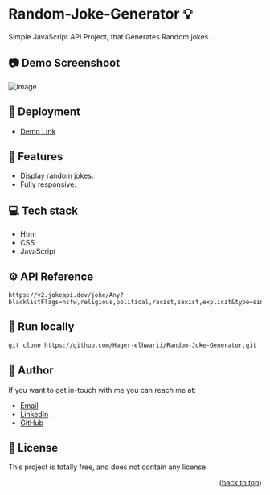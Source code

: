 # Random-Joke-Generator 💡
Simple JavaScript API Project, that Generates Random jokes.

<a name="readme-top"></a>

## 📷  Demo Screenshoot
![image](https://github.com/Hager-elhwarii/Random-Joke-Generator/assets/80959882/f3ecca15-b8af-40f2-bf18-58bde5) 

## 🚀 Deployment
  - [Demo Link](https://random-joke-generator-dottie.netlify.app/)

## 📝 Features

-  Display random jokes.
-  Fully responsive.

## 💻 Tech stack
- Html
- CSS
- JavaScript

## ⚙️ API Reference

```  
https://v2.jokeapi.dev/joke/Any?blacklistFlags=nsfw,religious,political,racist,sexist,explicit&type=single
```

##  🔐 Run locally 

```bash
git clone https://github.com/Hager-elhwarii/Random-Joke-Generator.git
```

## 🦄   Author
If you want to get in-touch with me you can reach me at:
-  [Email](http://hager.a.elhawary@gmail.com/)
-  [LinkedIn](https://www.linkedin.com/in/hager-omar-elhawary/)
-  [GitHub](https://github.com/Hager-elhwarii)

## 📘 License
This project is totally free,  and does not contain any license.





<p align="right">(<a href="#readme-top">back to top</a>)</p>

